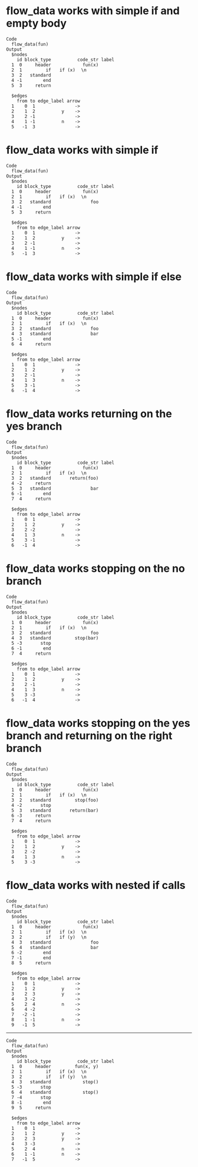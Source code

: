 # flow_data works with simple if and empty body

    Code
      flow_data(fun)
    Output
      $nodes
        id block_type          code_str label
      1  0     header            fun(x)      
      2  1         if ⠀ if (x) ⠀\n⠀ ⠀ ⠀      
      3  2   standard                        
      4 -1        end                        
      5  3     return                        
      
      $edges
        from to edge_label arrow
      1    0  1               ->
      2    1  2          y    ->
      3    2 -1               ->
      4    1 -1          n    ->
      5   -1  3               ->
      

# flow_data works with simple if

    Code
      flow_data(fun)
    Output
      $nodes
        id block_type          code_str label
      1  0     header            fun(x)      
      2  1         if ⠀ if (x) ⠀\n⠀ ⠀ ⠀      
      3  2   standard               foo      
      4 -1        end                        
      5  3     return                        
      
      $edges
        from to edge_label arrow
      1    0  1               ->
      2    1  2          y    ->
      3    2 -1               ->
      4    1 -1          n    ->
      5   -1  3               ->
      

# flow_data works with simple if else

    Code
      flow_data(fun)
    Output
      $nodes
        id block_type          code_str label
      1  0     header            fun(x)      
      2  1         if ⠀ if (x) ⠀\n⠀ ⠀ ⠀      
      3  2   standard               foo      
      4  3   standard               bar      
      5 -1        end                        
      6  4     return                        
      
      $edges
        from to edge_label arrow
      1    0  1               ->
      2    1  2          y    ->
      3    2 -1               ->
      4    1  3          n    ->
      5    3 -1               ->
      6   -1  4               ->
      

# flow_data works returning on the yes branch

    Code
      flow_data(fun)
    Output
      $nodes
        id block_type          code_str label
      1  0     header            fun(x)      
      2  1         if ⠀ if (x) ⠀\n⠀ ⠀ ⠀      
      3  2   standard       return(foo)      
      4 -2     return                        
      5  3   standard               bar      
      6 -1        end                        
      7  4     return                        
      
      $edges
        from to edge_label arrow
      1    0  1               ->
      2    1  2          y    ->
      3    2 -2               ->
      4    1  3          n    ->
      5    3 -1               ->
      6   -1  4               ->
      

# flow_data works stopping on the no branch

    Code
      flow_data(fun)
    Output
      $nodes
        id block_type          code_str label
      1  0     header            fun(x)      
      2  1         if ⠀ if (x) ⠀\n⠀ ⠀ ⠀      
      3  2   standard               foo      
      4  3   standard         stop(bar)      
      5 -3       stop                        
      6 -1        end                        
      7  4     return                        
      
      $edges
        from to edge_label arrow
      1    0  1               ->
      2    1  2          y    ->
      3    2 -1               ->
      4    1  3          n    ->
      5    3 -3               ->
      6   -1  4               ->
      

# flow_data works stopping on the yes branch and returning on the right branch

    Code
      flow_data(fun)
    Output
      $nodes
        id block_type          code_str label
      1  0     header            fun(x)      
      2  1         if ⠀ if (x) ⠀\n⠀ ⠀ ⠀      
      3  2   standard         stop(foo)      
      4 -2       stop                        
      5  3   standard       return(bar)      
      6 -3     return                        
      7  4     return                        
      
      $edges
        from to edge_label arrow
      1    0  1               ->
      2    1  2          y    ->
      3    2 -2               ->
      4    1  3          n    ->
      5    3 -3               ->
      

# flow_data works with nested if calls

    Code
      flow_data(fun)
    Output
      $nodes
        id block_type          code_str label
      1  0     header            fun(x)      
      2  1         if ⠀ if (x) ⠀\n⠀ ⠀ ⠀      
      3  2         if ⠀ if (y) ⠀\n⠀ ⠀ ⠀      
      4  3   standard               foo      
      5  4   standard               bar      
      6 -2        end                        
      7 -1        end                        
      8  5     return                        
      
      $edges
        from to edge_label arrow
      1    0  1               ->
      2    1  2          y    ->
      3    2  3          y    ->
      4    3 -2               ->
      5    2  4          n    ->
      6    4 -2               ->
      7   -2 -1               ->
      8    1 -1          n    ->
      9   -1  5               ->
      

---

    Code
      flow_data(fun)
    Output
      $nodes
        id block_type          code_str label
      1  0     header         fun(x, y)      
      2  1         if ⠀ if (x) ⠀\n⠀ ⠀ ⠀      
      3  2         if ⠀ if (y) ⠀\n⠀ ⠀ ⠀      
      4  3   standard            stop()      
      5 -3       stop                        
      6  4   standard            stop()      
      7 -4       stop                        
      8 -1        end                        
      9  5     return                        
      
      $edges
        from to edge_label arrow
      1    0  1               ->
      2    1  2          y    ->
      3    2  3          y    ->
      4    3 -3               ->
      5    2  4          n    ->
      6    1 -1          n    ->
      7   -1  5               ->
      

